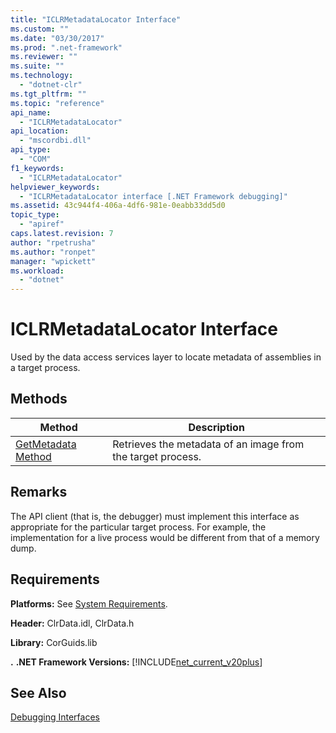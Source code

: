 ```yaml
---
title: "ICLRMetadataLocator Interface"
ms.custom: ""
ms.date: "03/30/2017"
ms.prod: ".net-framework"
ms.reviewer: ""
ms.suite: ""
ms.technology: 
  - "dotnet-clr"
ms.tgt_pltfrm: ""
ms.topic: "reference"
api_name: 
  - "ICLRMetadataLocator"
api_location: 
  - "mscordbi.dll"
api_type: 
  - "COM"
f1_keywords: 
  - "ICLRMetadataLocator"
helpviewer_keywords: 
  - "ICLRMetadataLocator interface [.NET Framework debugging]"
ms.assetid: 43c944f4-406a-4df6-981e-0eabb33dd5d0
topic_type: 
  - "apiref"
caps.latest.revision: 7
author: "rpetrusha"
ms.author: "ronpet"
manager: "wpickett"
ms.workload: 
  - "dotnet"
---
```

# ICLRMetadataLocator Interface
Used by the data access services layer to locate metadata of assemblies in a target process.  
  
## Methods  
  
|Method|Description|  
|------------|-----------------|  
|[GetMetadata Method](../../../../docs/framework/unmanaged-api/debugging/iclrmetadatalocator-getmetadata-method.md)|Retrieves the metadata of an image from the target process.|  
  
## Remarks  
 The API client (that is, the debugger) must implement this interface as appropriate for the particular target process. For example, the implementation for a live process would be different from that of a memory dump.  
  
## Requirements  
 **Platforms:** See [System Requirements](../../../../docs/framework/get-started/system-requirements.md).  
  
 **Header:** ClrData.idl, ClrData.h  
  
 **Library:** CorGuids.lib  
  
 **.** **.NET Framework Versions:** [!INCLUDE[net_current_v20plus](../../../../includes/net-current-v20plus-md.md)]  
  
## See Also  
 [Debugging Interfaces](../../../../docs/framework/unmanaged-api/debugging/debugging-interfaces.md)
